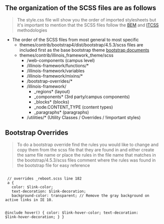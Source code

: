 ## The organization of the SCSS files are as follows
> The style.css file will show you the order of imported stylesheets but it's important to mention that the SCSS files
> follow the [BEM](http://getbem.com/) and [ITCSS](https://www.xfive.co/blog/itcss-scalable-maintainable-css-architecture/) methodologies
* The order of the SCSS files from most general to most specific
    * themes/contrib/bootstrap4/dist/bootstrap/4.5.3/scss files are included first as the base bootstrap theme [bootstrap documents](https://getbootstrap.com/docs/4.5)
    * themes/contrib/illinois_framework_theme/scss
        * /web-components (campus level)
        * /illinois-framework/functions/*
        * /illinois-framework/variables
        * /illinois-framework/mixins/*
        * /bootstrap-overrides/*
        * /illinois-framework/
            * _regions* (layout)
            * _components* (3rd party/campus components)
            * _blocks* (blocks)
            * _node.CONTENT_TYPE (content types)
            * _paragraphs* (paragraphs)
        * /utilities/* (Utility Classes / Overrides / !important styles)
## Bootstrap Overrides
> To do a bootstrap override find the rules you would like to change and copy them
> from the scss file that they are found in and either create the same file name
> or place the rules in the file name that matches in the bootstrap/4.5.3/scss files
> comment where the rules was found in the bootstrap file for easy reference

<code>
 // overrides _reboot.scss line 182
 a {
   color: $link-color;
   text-decoration: $link-decoration;
   background-color: transparent; // Remove the gray background on active links in IE 10.

   @include hover() {
     color: $link-hover-color;
     text-decoration: $link-hover-decoration;
   }
 }
</code>

